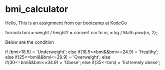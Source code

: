 # bmi_calculator
Hello, 
This is an assignment from our bootcamp at KodeGo

formula
bmi = weight / height2
    = convert cm to m,
    = kg / Math.pow(m, 2);

Below are the condition

  if (bmi<18.5) = 'Underweight';
  else if(18.5<=bmi&&bmi<=24.9) = 'Healthy';
  else if(25<=bmi&&bmi<=29.9) = 'Overweight';
  else if(30<=bmi&&bmi<=34.9) = 'Obese';
  else if(35<=bmi) = 'Extremely obese';
  
